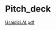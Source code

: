 # Pitch_deck

[Usaidizi.AI.pdf](https://github.com/user-attachments/files/17441262/Usaidizi.AI.pdf)

